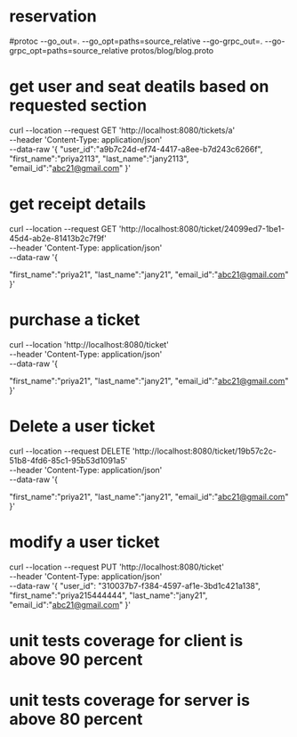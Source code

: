 # reservation
#protoc --go_out=. --go_opt=paths=source_relative     --go-grpc_out=. --go-grpc_opt=paths=source_relative     protos/blog/blog.proto


# get user and seat deatils based on requested section
curl --location --request GET 'http://localhost:8080/tickets/a' \
--header 'Content-Type: application/json' \
--data-raw '{
    "user_id":"a9b7c24d-ef74-4417-a8ee-b7d243c6266f",
   "first_name":"priya2113",
   "last_name":"jany2113",
   "email_id":"abc21@gmail.com"
}'


# get receipt details 
curl --location --request GET 'http://localhost:8080/ticket/24099ed7-1be1-45d4-ab2e-81413b2c7f9f' \
--header 'Content-Type: application/json' \
--data-raw '{
    
   "first_name":"priya21",
   "last_name":"jany21",
   "email_id":"abc21@gmail.com"
}'

# purchase a ticket 
curl --location 'http://localhost:8080/ticket' \
--header 'Content-Type: application/json' \
--data-raw '{
    
   "first_name":"priya21",
   "last_name":"jany21",
   "email_id":"abc21@gmail.com"
}'

# Delete a user ticket
curl --location --request DELETE 'http://localhost:8080/ticket/19b57c2c-51b8-4fd6-85c1-95b53d1091a5' \
--header 'Content-Type: application/json' \
--data-raw '{
    
   "first_name":"priya21",
   "last_name":"jany21",
   "email_id":"abc21@gmail.com"
}'

# modify a user ticket 

curl --location --request PUT 'http://localhost:8080/ticket' \
--header 'Content-Type: application/json' \
--data-raw '{
    "user_id": "310037b7-f384-4597-af1e-3bd1c421a138",
   "first_name":"priya215444444",
   "last_name":"jany21",
   "email_id":"abc21@gmail.com"
}'

# unit tests coverage for client is above 90 percent
# unit tests coverage for server is above 80 percent